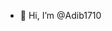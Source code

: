 - 👋 Hi, I’m @Adib1710

<!---
Adib1710/Adib1710 is a ✨ special ✨ repository because its `README.md` (this file) appears on your GitHub profile.
You can click the Preview link to take a look at your changes.
--->
